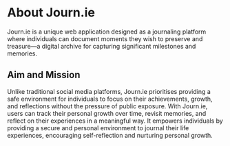 # About Journ.ie
Journ.ie is a unique web application designed as a journaling platform where individuals can document moments they wish to preserve and treasure—a digital archive for capturing significant milestones and memories.

## Aim and Mission
Unlike traditional social media platforms, Journ.ie prioritises providing a safe environment for individuals to focus on their achievements, growth, and reflections without the pressure of public exposure. 
With Journ.ie, users can track their personal growth over time, revisit memories, and reflect on their experiences in a meaningful way. It empowers individuals by providing a secure and personal environment to journal their life experiences, encouraging self-reflection and nurturing personal growth.
